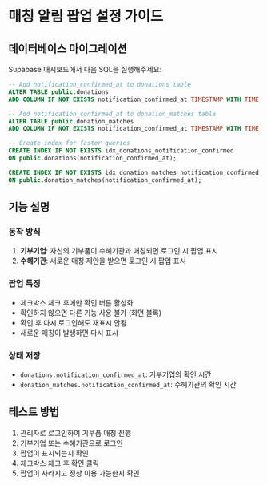 # 매칭 알림 팝업 설정 가이드

## 데이터베이스 마이그레이션

Supabase 대시보드에서 다음 SQL을 실행해주세요:

```sql
-- Add notification_confirmed_at to donations table
ALTER TABLE public.donations 
ADD COLUMN IF NOT EXISTS notification_confirmed_at TIMESTAMP WITH TIME ZONE;

-- Add notification_confirmed_at to donation_matches table  
ALTER TABLE public.donation_matches
ADD COLUMN IF NOT EXISTS notification_confirmed_at TIMESTAMP WITH TIME ZONE;

-- Create index for faster queries
CREATE INDEX IF NOT EXISTS idx_donations_notification_confirmed 
ON public.donations(notification_confirmed_at);

CREATE INDEX IF NOT EXISTS idx_donation_matches_notification_confirmed
ON public.donation_matches(notification_confirmed_at);
```

## 기능 설명

### 동작 방식
1. **기부기업**: 자신의 기부품이 수혜기관과 매칭되면 로그인 시 팝업 표시
2. **수혜기관**: 새로운 매칭 제안을 받으면 로그인 시 팝업 표시

### 팝업 특징
- 체크박스 체크 후에만 확인 버튼 활성화
- 확인하지 않으면 다른 기능 사용 불가 (화면 블록)
- 확인 후 다시 로그인해도 재표시 안됨
- 새로운 매칭이 발생하면 다시 표시

### 상태 저장
- `donations.notification_confirmed_at`: 기부기업의 확인 시간
- `donation_matches.notification_confirmed_at`: 수혜기관의 확인 시간

## 테스트 방법
1. 관리자로 로그인하여 기부품 매칭 진행
2. 기부기업 또는 수혜기관으로 로그인
3. 팝업이 표시되는지 확인
4. 체크박스 체크 후 확인 클릭
5. 팝업이 사라지고 정상 이용 가능한지 확인